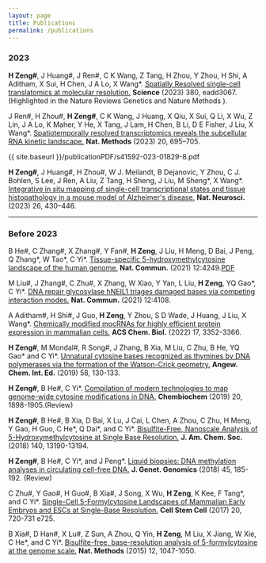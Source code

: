 ```yaml
---
layout: page
title: Publications
permalink: /publications
---
```


### 2023
**H Zeng#**, J Huang#, J Ren#, C K Wang, Z Tang, H Zhou, Y Zhou, H Shi, A Aditham, X Sui, H Chen, J A Lo, X Wang*. [Spatially Resolved single-cell translatomics at molecular resolution.](https://www.science.org/doi/10.1126/science.add3067)  **Science** (2023) 380, eadd3067. (Highlighted in the  Nature Reviews Genetics and  Nature Methods ).


J Ren#, H Zhou#, **H Zeng#**, C K Wang, J Huang, X Qiu, X Sui, Q Li, X Wu, Z Lin, J A Lo, K Maher, Y He, X Tang, J Lam, H Chen, B Li, D E Fisher, J Liu, X Wang*. [Spatiotemporally resolved transcriptomics reveals the subcellular RNA kinetic landscape.](https://www.nature.com/articles/s41592-023-01829-8)  **Nat. Methods** (2023) 20, 695–705.

{{ site.baseurl }}/publicationPDF/s41592-023-01829-8.pdf

**H Zeng#**, J Huang#, H Zhou#, W J. Meilandt, B Dejanovic, Y Zhou, C J. Bohlen, S Lee, J Ren, A Liu, Z Tang, H Sheng, J Liu, M Sheng*, X Wang*. [Integrative in situ mapping of single-cell transcriptional states and tissue histopathology in a mouse model of Alzheimer's disease.](https://www.nature.com/articles/s41593-022-01251-x)  **Nat. Neurosci.** (2023) 26, 430–446.

---

### Before 2023

B He#, C Zhang#, X Zhang#, Y Fan#, **H Zeng**, J Liu, H Meng, D Bai, J Peng, Q Zhang*, W Tao*, C Yi*. [Tissue-specific 5-hydroxymethylcytosine landscape of the human genome.](https://www.nature.com/articles/s41467-021-24425-w)  **Nat. Commun.** (2021) 12:4249.[PDF](https://drive.google.com/file/d/1Ls4GLtnOkvya-dwqI2k3rFPmTij0gzNA/view?usp=drive_link)

M Liu#, J Zhang#, C Zhu#, X Zhang, W Xiao, Y Yan, L Liu, **H Zeng**, YQ Gao*, C Yi*. [DNA repair glycosylase hNEIL1 triages damaged bases via competing interaction modes.](https://www.nature.com/articles/s41467-021-24431-y)  **Nat. Commun.** (2021) 12:4108.

A Aditham#, H Shi#, J Guo, **H Zeng**, Y Zhou, S D Wade, J Huang, J Liu, X Wang*. [Chemically modified mocRNAs for highly efficient protein expression in mammalian cells.](https://pubs.acs.org/doi/10.1021/acschembio.1c00569)  **ACS Chem. Biol.** (2022) 17, 3352-3366.

**H Zeng#**, M Mondal#, R Song#, J Zhang, B Xia, M Liu, C Zhu, B He, YQ Gao* and C Yi*. [Unnatural cytosine bases recognized as thymines by DNA polymerases via the formation of the Watson-Crick geometry.](https://onlinelibrary.wiley.com/doi/10.1002/anie.201807845)  **Angew. Chem. Int. Ed.** (2019) 58, 130-133.

**H Zeng#**, B He#, C Yi*. [Compilation of modern technologies to map genome-wide cytosine modifications in DNA.](https://chemistry-europe.onlinelibrary.wiley.com/doi/10.1002/cbic.201900035)  **Chembiochem**  (2019) 20, 1898-1905.(Review)

**H Zeng#**, B He#, B Xia, D Bai, X Lu, J Cai, L Chen, A Zhou, C Zhu, H Meng, Y Gao, H Guo, C He*, Q Dai*, and C Yi*. [Bisulfite-Free, Nanoscale Analysis of 5-Hydroxymethylcytosine at Single Base Resolution.](https://pubs.acs.org/doi/10.1021/jacs.8b08297)  **J. Am. Chem. Soc.** (2018) 140, 13190-13194.

**H Zeng#**, B He#, C Yi*, and J Peng*. [Liquid biopsies: DNA methylation analyses in circulating cell-free DNA.](https://www.sciencedirect.com/science/article/abs/pii/S1673852718300432?via%3Dihub)  **J. Genet. Genomics** (2018) 45, 185-192. (Review)

C Zhu#, Y Gao#, H Guo#, B Xia#, J Song, X Wu, **H Zeng**, K Kee, F Tang*, and C Yi*. [Single-Cell 5-Formylcytosine Landscapes of Mammalian Early Embryos and ESCs at Single-Base Resolution.](https://www.cell.com/cell-stem-cell/fulltext/S1934-5909(17)30070-X)  **Cell Stem Cell** (2017) 20, 720-731 e725.

B Xia#, D Han#, X Lu#, Z Sun, A Zhou, Q Yin, **H Zeng**, M Liu, X Jiang, W Xie, C He*, and C Yi*. [Bisulfite-free, base-resolution analysis of 5-formylcytosine at the genome scale.](https://www.nature.com/articles/nmeth.3569)  **Nat. Methods** (2015) 12, 1047-1050.
